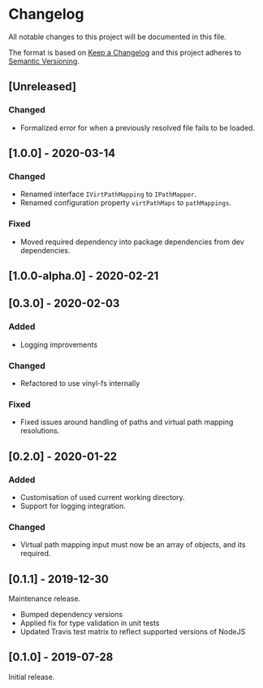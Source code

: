 # Changelog

All notable changes to this project will be documented in this file.

The format is based on [Keep a Changelog](http://keepachangelog.com/en/1.0.0/)
and this project adheres to [Semantic Versioning](http://semver.org/spec/v2.0.0.html).

## [Unreleased]

### Changed
- Formalized error for when a previously resolved file fails to be loaded.

## [1.0.0] - 2020-03-14

### Changed
- Renamed interface `IVirtPathMapping` to `IPathMapper`.
- Renamed configuration property `virtPathMaps` to `pathMappings`.

### Fixed
- Moved required dependency into package dependencies from dev dependencies.

## [1.0.0-alpha.0] - 2020-02-21

## [0.3.0] - 2020-02-03

### Added
- Logging improvements

### Changed
- Refactored to use vinyl-fs internally

### Fixed
- Fixed issues around handling of paths and virtual path mapping resolutions.

## [0.2.0] - 2020-01-22

### Added
- Customisation of used current working directory.
- Support for logging integration.

### Changed
- Virtual path mapping input must now be an array of objects, and its required.

## [0.1.1] - 2019-12-30

Maintenance release.

- Bumped dependency versions
- Applied fix for type validation in unit tests
- Updated Travis test matrix to reflect supported versions of NodeJS

## [0.1.0] - 2019-07-28

Initial release.
